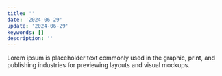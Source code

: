 ```yaml
---
title: ''
date: '2024-06-29'
update: '2024-06-29'
keywords: []
description: ''
---
```


Lorem ipsum is placeholder text commonly used in the graphic, print, and publishing industries for previewing
layouts and visual mockups.

